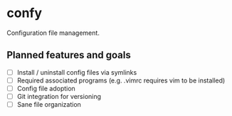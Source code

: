 # confy
Configuration file management.

## Planned features and goals
- [ ] Install / uninstall config files via symlinks
- [ ] Required associated programs (e.g. .vimrc requires vim to be installed)
- [ ] Config file adoption
- [ ] Git integration for versioning
- [ ] Sane file organization
